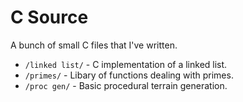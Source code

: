 C Source
========

A bunch of small C files that I've written.

* `/linked list/` - C implementation of a linked list.  
* `/primes/` - Libary of functions dealing with primes.  
* `/proc gen/` - Basic procedural terrain generation.  
